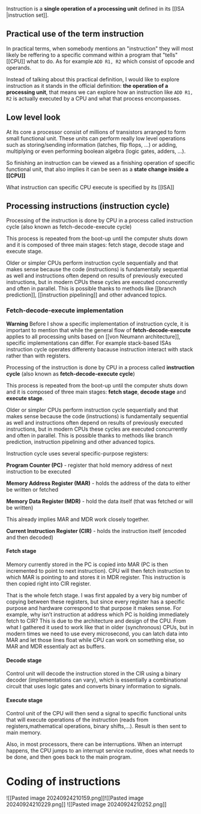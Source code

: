 Instruction is a **single operation of a processing unit** defined in its [[ISA |instruction set]].

## Practical use of the term instruction
In practical terms, when somebody mentions an "instruction" they will most likely be reffering to a specific command within a program that "tells" [[CPU]] what to do. As for example `ADD R1, R2` which consist of opcode and operands.

Instead of talking about this practical definition, I would like to explore instruction as it stands in the official definition: **the operation of a processing unit**, that means we can explore how an instruction like `ADD R1, R2` is actually executed by a CPU and what that process encompasses.

## Low level look
At its core a processor consist of millions of transistors arranged to form small functional unit. 
These units can perform really low level operations such as storing/sending information (latches, flip flops, ...) or adding, multiplying or even performing boolean algebra (logic gates, adders, ...).

So finishing an instruction can be viewed as a finishing operation of specific functional unit, that also implies it can be seen as a **state change inside a [[CPU]]**

What instruction can specific CPU execute is specified by its [[ISA]]

## Processing instructions (instruction cycle)
Processing of the instruction is done by CPU in a process called instruction cycle (also known as fetch-decode-execute cycle)

This process is repeated from the boot-up until the computer shuts down and it is composed of three main stages: fetch stage, decode stage and execute stage.

Older or simpler CPUs perform instruction cycle sequentially and that makes sense because the code (instructions) is fundamentally sequential as well and instructions often depend on results of previously executed instructions, but in modern CPUs these cycles are executed concurrently and often in parallel. This is possible thanks to methods like [[branch prediction]], [[instruction pipelining]] and other advanced topics.


### Fetch-decode-execute implementation

**Warning**
Before I show a specific implementation of instruction cycle, it is important to mention that while the general flow of **fetch-decode-execute** applies to all processing units based on [[von Neumann architecture]], specific implementations can differ. For example stack-based ISAs instruction cycle operates differenty bacause instruction interact with stack rather than with registers.

Processing of the instruction is done by CPU in a process called **instruction cycle** (also known as **fetch-decode-execute cycle**)

This process is repeated from the boot-up until the computer shuts down and it is composed of three main stages: **fetch stage**, **decode stage** and **execute stage**.

Older or simpler CPUs perform instruction cycle sequentially and that makes sense because the code (instructions) is fundamentally sequential as well and instructions often depend on results of previously executed instructions, but in modern CPUs these cycles are executed concurrently and often in parallel. This is possible thanks to methods like branch prediction, instruction pipelining and other advanced topics.

Instruction cycle uses several specific-purpose registers:

**Program Counter (PC)** - register that hold memory address of next instruction to be executed

**Memory Address Register (MAR)** - holds the address of the data to either be written or fetched

**Memory Data Register (MDR)** - hold the data itself (that was fetched or will be written)

This already implies MAR and MDR work closely together.

**Current Instruction Register (CIR)** - holds the instruction itself (encoded and then decoded)

#### Fetch stage

Memory currently stored in the PC is copied into MAR (PC is then incremented to point to next instruction). CPU will then fetch instruction to which MAR is pointing to and stores it in MDR register. This instruction is then copied right into CIR register.

That is the whole fetch stage. I was first appaled by a very big number of copying between these registers, but since every register has a specific purpose and hardware correspond to that purpose it makes sense. For example, why isn’t instruction at address which PC is holding immediately fetch to CIR? This is due to the architecture and design of the CPU. From what I gathered it used to work like that in older (synchronous) CPUs, but in modern times we need to use every microsecond, you can latch data into MAR and let those lines float while CPU can work on something else, so MAR and MDR essentialy act as buffers.

#### Decode stage

Control unit will decode the instruction stored in the CIR using a binary decoder (implementations can vary), which is essentially a combinational circuit that uses logic gates and converts binary information to signals.

#### Execute stage

Control unit of the CPU will then send a signal to specific functional units that will execute operations of the instruction (reads from registers,mathematical operations, binary shifts,…). Result is then sent to main memory.

Also, in most processors, there can be interruptions. When an interrupt happens, the CPU jumps to an interrupt service routine, does what needs to be done, and then goes back to the main program.

# Coding of instructions
![[Pasted image 20240924210159.png]]![[Pasted image 20240924210229.png]]
![[Pasted image 20240924210252.png]]